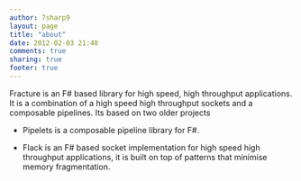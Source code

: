 ```yaml
---
author: 7sharp9
layout: page
title: "about"
date: 2012-02-03 21:40
comments: true
sharing: true
footer: true
---
```

Fracture is an F# based library for high speed, high throughput applications.  It is a combination of a high speed high throughput sockets and a composable pipelines.  Its based on two older projects

   * Pipelets is a composable pipeline library for F#.

   * Flack is an F# based socket implementation for high speed high throughput applications, it is built on top of patterns that minimise memory fragmentation.